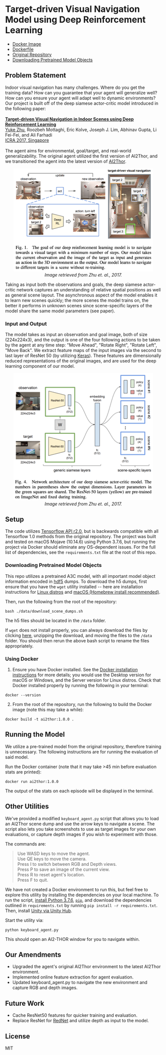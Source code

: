 # Target-driven Visual Navigation Model using Deep Reinforcement Learning
* [Docker Image](https://hub.docker.com/repository/docker/denmonz/ai2thor)<br>
* [Dockerfile](Dockerfile)
* [Original Repository](https://github.com/yushu-liu/icra2017-visual-navigation)
* [Downloading Pretrained Model Objects](#downloading-pretrained-model-objects)

## Problem Statement

Indoor visual navigation has many challenges. Where do you get the training data? How can you guarantee that your agent will generalize well? How can you ensure your agent will adapt well to dynamic environments? Our project is built off of the deep siamese actor-critic model introduced in the following paper:  <br><br>**[Target-driven Visual Navigation in Indoor Scenes using Deep Reinforcement Learning](https://arxiv.org/abs/1609.05143)**
<br>
[Yuke Zhu](http://web.stanford.edu/~yukez/), Roozbeh Mottaghi, Eric Kolve, Joseph J. Lim, Abhinav Gupta, Li Fei-Fei, and Ali Farhadi
<br>
[ICRA 2017, Singapore](http://www.icra2017.org/)
<br><br>
The agent aims for environmental, goal/target, and real-world generalizability. The original agent utilized the first version of AI2Thor, and we transitioned the agent into the latest version of [AI2Thor](https://ai2thor.allenai.org/).

<p align="center">
  <img src="/images/model.png" data-canonical-src="/images/networkArchitecture.png" width="450"/><br>
  <em>Image retrieved from Zhu et. al., 2017.</em>
</p>

Taking as input both the observations and goals, the deep siamese actor-critic network captures an understanding of relative spatial positions as well as general scene layout. The asynchronous aspect of the model enables it to learn new scenes quickly; the more scenes the model trains on, the better it performs in unknown scenes since scene-specific layers of the model share the same model parameters (see paper).

### Input and Output

The model takes as input an observation and goal image, both of size (224x224x3), and the output is one of the four following actions to be taken by the agent at any time step: "Move Ahead", "Rotate Right", "Rotate Left", "Move Back".
We extract feature maps of the input images via the second to last layer of ResNet 50 (by utilizing [Keras](https://keras.io/applications/#resnet)). These features are dimensionally reduced representations of the original images, and are used for the deep learning component of our model.

<p align="center">
  <img src="/images/networkArchitecture.png" data-canonical-src="/images/networkArchitecture.png" width="450"/><br>
  <em>Image retrieved from Zhu et. al., 2017.</em>
</p>

## Setup
The code utilizes [Tensorflow API r2.0](https://www.tensorflow.org/api_docs/), but is backwards compatible with all Tensorflow 1.0 methods from the original repository. The project was built and tested on macOS Mojave (10.14.6) using Python 3.7.6, but running the project via Docker should eliminate any OS-dependent issues. For the full list of dependencies, see the `requirements.txt` file at the root of this repo. 

### Downloading Pretrained Model Objects
This repo utilizes a pretrained A3C model, with all important model object information encoded in [hdf5](http://www.h5py.org/) dumps. To download the h5 dumps, first ensure that you have the `wget` utility installed -- here are installation instructions for [Linux distros](https://www.tecmint.com/install-wget-in-linux/) and [macOS (Homebrew install recommended)](https://www.fossmint.com/install-and-use-wget-on-mac/). 

Then, run the following from the root of the repository:
```
bash ./data/download_scene_dumps.sh
```
The h5 files should be located in the `/data` folder.

If `wget` does not install properly, you can always download the files by clicking [here](http://vision.stanford.edu/yukezhu/thor_v1_scene_dumps.zip), unzipping the download, and moving the files to the `/data` folder. You should then rerun the above bash script to rename the files appropriately. 

### Using Docker 
1. Ensure you have Docker installed. See the [Docker installation instructions](https://docs.docker.com/install/) for more details; you would use the Desktop version for macOS or Windows, and the Server version for Linux distros. Check that Docker installed properly by running the following in your terminal:
```
docker --version
```
2. From the root of the repository, run the following to build the Docker image (note this may take a while):
```
docker build -t ai2thor:1.0.0 .
```

## Running the Model
We utilize a pre-trained model from the original repository, therefore training is unnecessary. The following instructions are for running the evaluation of said model.

Run the Docker container (note that it may take >45 min before evaluation stats are printed):
```
docker run ai2thor:1.0.0
```
The output of the stats on each episode will be displayed in the terminal.

## Other Utilities

We've provided a modified `keyboard_agent.py` script that allows you to load an AI2Thor scene dump and use the arrow keys to navigate a scene. The script also lets you take screenshots to use as target images for your own evaluations, or capture depth images if you wish to experiment with those. 

The commands are:
> Use WASD keys to move the agent.<br>
> Use QE keys to move the camera.<br>
> Press I to switch between RGB and Depth views.<br>
> Press P to save an image of the current view.<br>
> Press R to reset agent's location.<br>
> Press F to quit.

We have not created a Docker environment to run this, but feel free to explore this utility by installing the dependencies on your local machine. To run the script, [install Python 3.7.6](https://www.python.org/downloads/), [`pip`](https://pip.pypa.io/en/stable/installing/), and download the dependencies outlined in `requirements.txt` by running `pip install -r requirements.txt`. Then, install [Unity via Unity Hub](https://unity3d.com/get-unity/download). 

Start the utility via:
```
python keyboard_agent.py 
```
This should open an AI2-THOR window for you to navigate within. 

## Our Amendments
* Upgraded the agent's original AI2Thor environment to the latest AI2Thor environment.
* Implemented online feature extraction for agent evaluation.
* Updated keyboard_agent.py to navigate the new environment and capture RGB and depth images.

## Future Work
* Cache ResNet50 features for quicker training and evaluation.
* Replace ResNet for [RedNet](https://arxiv.org/abs/1806.01054) and utilize depth as input to the model.

## License
MIT
